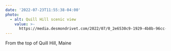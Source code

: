 ```yaml
---
date: '2022-07-23T11:55:38-04:00'
photo:
  - alt: Quill Hill scenic view
    value: >-
      https://media.desmondrivet.com/2022/07/0_2e6530c9-1929-4b8b-96cc-48ba0189c027.jpg
---
```


From the top of Quill Hill, Maine 
